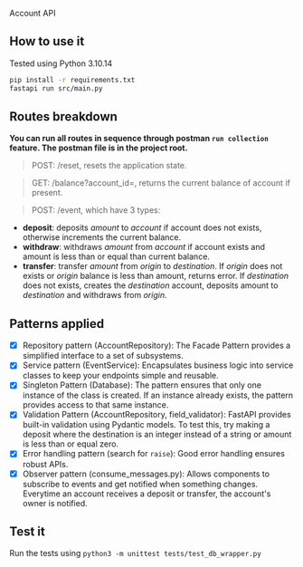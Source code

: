 Account API

## How to use it
Tested using Python 3.10.14

```bash
pip install -r requirements.txt
fastapi run src/main.py
```

## Routes breakdown
**You can run all routes in sequence through postman `run collection` feature. The postman file is in the project root.**

> POST: /reset, resets the application state.

> GET: /balance?account_id=, returns the current balance of account if present.

> POST: /event, which have 3 types:
- **deposit**: deposits _amount_ to _account_ if account does not exists, otherwise increments the current balance.
- **withdraw**: withdraws _amount_ from _account_ if account exists and amount is less than or equal than current balance.
- **transfer**: transfer _amount_ from _origin_ to _destination_. If _origin_ does not exists or _origin_ balance is less than amount, returns error. If _destination_ does not exists, creates the _destination_ account, deposits amount to _destination_ and withdraws from _origin_.

## Patterns applied

- [x] Repository pattern (AccountRepository): The Facade Pattern provides a simplified interface to a set of subsystems.
- [x] Service pattern (EventService): Encapsulates business logic into service classes to keep your endpoints simple and reusable.
- [x] Singleton Pattern (Database): The pattern ensures that only one instance of the class is created. If an instance already exists, the pattern provides access to that same instance.
- [x] Validation Pattern (AccountRepository, field_validator): FastAPI provides built-in validation using Pydantic models. To test this, try making a deposit where the destination is an integer instead of a string or amount is less than or equal zero.
- [x] Error handling pattern (search for `raise`): Good error handling ensures robust APIs.
- [x] Observer pattern (consume_messages.py): Allows components to subscribe to events and get notified when something changes. Everytime an account receives a deposit or transfer, the account's owner is notified.

## Test it
Run the tests using `python3 -m unittest tests/test_db_wrapper.py`



